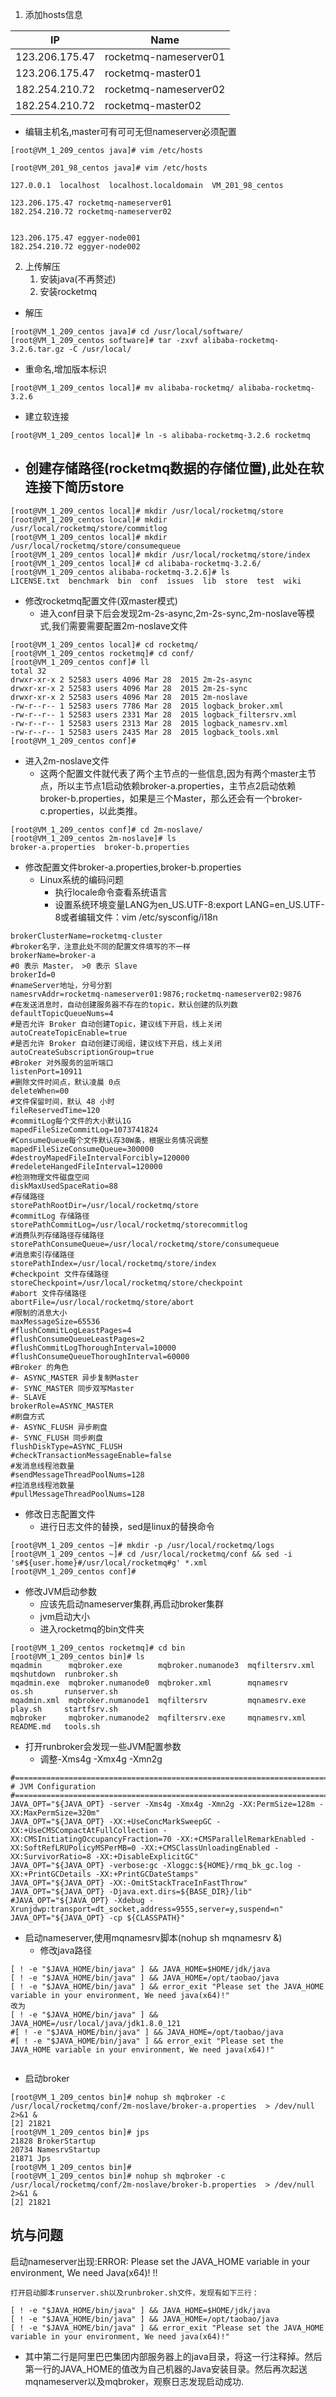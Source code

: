 1. 添加hosts信息


IP | Name
---|---
123.206.175.47 | rocketmq-nameserver01
123.206.175.47 | rocketmq-master01
182.254.210.72 | rocketmq-nameserver02
182.254.210.72 | rocketmq-master02

- 编辑主机名,master可有可可无但nameserver必须配置

```
[root@VM_1_209_centos java]# vim /etc/hosts
```

```
[root@VM_201_98_centos java]# vim /etc/hosts

127.0.0.1  localhost  localhost.localdomain  VM_201_98_centos

123.206.175.47 rocketmq-nameserver01
182.254.210.72 rocketmq-nameserver02


123.206.175.47 eggyer-node001
182.254.210.72 eggyer-node002

```

2. 上传解压
    1. 安装java(不再赘述)
    2. 安装rocketmq
- 解压
    
```
[root@VM_1_209_centos java]# cd /usr/local/software/
[root@VM_1_209_centos software]# tar -zxvf alibaba-rocketmq-3.2.6.tar.gz -C /usr/local/

```
- 重命名,增加版本标识

```
[root@VM_1_209_centos local]# mv alibaba-rocketmq/ alibaba-rocketmq-3.2.6
```
- 建立软连接
```
[root@VM_1_209_centos local]# ln -s alibaba-rocketmq-3.2.6 rocketmq

```
- 创建存储路径(rocketmq数据的存储位置),此处在软连接下简历store
    -
```
[root@VM_1_209_centos local]# mkdir /usr/local/rocketmq/store
[root@VM_1_209_centos local]# mkdir /usr/local/rocketmq/store/commitlog
[root@VM_1_209_centos local]# mkdir /usr/local/rocketmq/store/consumequeue
[root@VM_1_209_centos local]# mkdir /usr/local/rocketmq/store/index
[root@VM_1_209_centos local]# cd alibaba-rocketmq-3.2.6/
[root@VM_1_209_centos alibaba-rocketmq-3.2.6]# ls
LICENSE.txt  benchmark  bin  conf  issues  lib  store  test  wiki

```
- 修改rocketmq配置文件(双master模式)
    - 进入conf目录下后会发现2m-2s-async,2m-2s-sync,2m-noslave等模式,我们需要需要配置2m-noslave文件
```
[root@VM_1_209_centos local]# cd rocketmq/
[root@VM_1_209_centos rocketmq]# cd conf/
[root@VM_1_209_centos conf]# ll
total 32
drwxr-xr-x 2 52583 users 4096 Mar 28  2015 2m-2s-async
drwxr-xr-x 2 52583 users 4096 Mar 28  2015 2m-2s-sync
drwxr-xr-x 2 52583 users 4096 Mar 28  2015 2m-noslave
-rw-r--r-- 1 52583 users 7786 Mar 28  2015 logback_broker.xml
-rw-r--r-- 1 52583 users 2331 Mar 28  2015 logback_filtersrv.xml
-rw-r--r-- 1 52583 users 2313 Mar 28  2015 logback_namesrv.xml
-rw-r--r-- 1 52583 users 2435 Mar 28  2015 logback_tools.xml
[root@VM_1_209_centos conf]# 

```

- 进入2m-noslave文件
    - 这两个配置文件就代表了两个主节点的一些信息,因为有两个master主节点，所以主节点1启动依赖broker-a.properties，主节点2启动依赖broker-b.properties，如果是三个Master，那么还会有一个broker-c.properties，以此类推。
```
[root@VM_1_209_centos conf]# cd 2m-noslave/
[root@VM_1_209_centos 2m-noslave]# ls
broker-a.properties  broker-b.properties

```

- 修改配置文件broker-a.properties,broker-b.properties
    - Linux系统的编码问题
        - 执行locale命令查看系统语言
        - 设置系统环境变量LANG为en_US.UTF-8:export LANG=en_US.UTF-8或者编辑文件：vim /etc/sysconfig/i18n
```
brokerClusterName=rocketmq-cluster
#broker名字，注意此处不同的配置文件填写的不一样
brokerName=broker-a
#0 表示 Master， >0 表示 Slave
brokerId=0
#nameServer地址，分号分割
namesrvAddr=rocketmq-nameserver01:9876;rocketmq-nameserver02:9876
#在发送消息时，自动创建服务器不存在的topic，默认创建的队列数
defaultTopicQueueNums=4
#是否允许 Broker 自动创建Topic，建议线下开启，线上关闭
autoCreateTopicEnable=true
#是否允许 Broker 自动创建订阅组，建议线下开启，线上关闭
autoCreateSubscriptionGroup=true
#Broker 对外服务的监听端口
listenPort=10911
#删除文件时间点，默认凌晨 0点
deleteWhen=00
#文件保留时间，默认 48 小时
fileReservedTime=120
#commitLog每个文件的大小默认1G
mapedFileSizeCommitLog=1073741824
#ConsumeQueue每个文件默认存30W条，根据业务情况调整
mapedFileSizeConsumeQueue=300000
#destroyMapedFileIntervalForcibly=120000
#redeleteHangedFileInterval=120000
#检测物理文件磁盘空间
diskMaxUsedSpaceRatio=88
#存储路径
storePathRootDir=/usr/local/rocketmq/store
#commitLog 存储路径
storePathCommitLog=/usr/local/rocketmq/storecommitlog
#消费队列存储路径存储路径
storePathConsumeQueue=/usr/local/rocketmq/store/consumequeue
#消息索引存储路径
storePathIndex=/usr/local/rocketmq/store/index
#checkpoint 文件存储路径
storeCheckpoint=/usr/local/rocketmq/store/checkpoint
#abort 文件存储路径
abortFile=/usr/local/rocketmq/store/abort
#限制的消息大小
maxMessageSize=65536
#flushCommitLogLeastPages=4
#flushConsumeQueueLeastPages=2
#flushCommitLogThoroughInterval=10000
#flushConsumeQueueThoroughInterval=60000
#Broker 的角色
#- ASYNC_MASTER 异步复制Master
#- SYNC_MASTER 同步双写Master
#- SLAVE
brokerRole=ASYNC_MASTER
#刷盘方式
#- ASYNC_FLUSH 异步刷盘
#- SYNC_FLUSH 同步刷盘
flushDiskType=ASYNC_FLUSH
#checkTransactionMessageEnable=false
#发消息线程池数量
#sendMessageThreadPoolNums=128
#拉消息线程池数量
#pullMessageThreadPoolNums=128

```
- 修改日志配置文件
    - 进行日志文件的替换，sed是linux的替换命令
```
[root@VM_1_209_centos ~]# mkdir -p /usr/local/rocketmq/logs
[root@VM_1_209_centos ~]# cd /usr/local/rocketmq/conf && sed -i 's#${user.home}#/usr/local/rocketmq#g' *.xml
[root@VM_1_209_centos conf]# 

```

- 修改JVM启动参数
    - 应该先启动nameserver集群,再启动broker集群
    - jvm启动大小
    - 进入rocketmq的bin文件夹
```
[root@VM_1_209_centos rocketmq]# cd bin
[root@VM_1_209_centos bin]# ls
mqadmin      mqbroker.exe        mqbroker.numanode3  mqfiltersrv.xml  mqshutdown  runbroker.sh
mqadmin.exe  mqbroker.numanode0  mqbroker.xml        mqnamesrv        os.sh       runserver.sh
mqadmin.xml  mqbroker.numanode1  mqfiltersrv         mqnamesrv.exe    play.sh     startfsrv.sh
mqbroker     mqbroker.numanode2  mqfiltersrv.exe     mqnamesrv.xml    README.md   tools.sh

```
- 打开runbroker会发现一些JVM配置参数
    - 调整-Xms4g -Xmx4g -Xmn2g

```
#===========================================================================================
# JVM Configuration
#===========================================================================================
JAVA_OPT="${JAVA_OPT} -server -Xms4g -Xmx4g -Xmn2g -XX:PermSize=128m -XX:MaxPermSize=320m"
JAVA_OPT="${JAVA_OPT} -XX:+UseConcMarkSweepGC -XX:+UseCMSCompactAtFullCollection -XX:CMSInitiatingOccupancyFraction=70 -XX:+CMSParallelRemarkEnabled -XX:SoftRefLRUPolicyMSPerMB=0 -XX:+CMSClassUnloadingEnabled -XX:SurvivorRatio=8 -XX:+DisableExplicitGC"
JAVA_OPT="${JAVA_OPT} -verbose:gc -Xloggc:${HOME}/rmq_bk_gc.log -XX:+PrintGCDetails -XX:+PrintGCDateStamps"
JAVA_OPT="${JAVA_OPT} -XX:-OmitStackTraceInFastThrow"
JAVA_OPT="${JAVA_OPT} -Djava.ext.dirs=${BASE_DIR}/lib"
#JAVA_OPT="${JAVA_OPT} -Xdebug -Xrunjdwp:transport=dt_socket,address=9555,server=y,suspend=n"
JAVA_OPT="${JAVA_OPT} -cp ${CLASSPATH}"

```

- 启动nameserver,使用mqnamesrv脚本(nohup sh mqnamesrv &)
    - 修改java路径
```
[ ! -e "$JAVA_HOME/bin/java" ] && JAVA_HOME=$HOME/jdk/java
[ ! -e "$JAVA_HOME/bin/java" ] && JAVA_HOME=/opt/taobao/java
[ ! -e "$JAVA_HOME/bin/java" ] && error_exit "Please set the JAVA_HOME variable in your environment, We need java(x64)!"
改为
[ ! -e "$JAVA_HOME/bin/java" ] && JAVA_HOME=/usr/local/java/jdk1.8.0_121
#[ ! -e "$JAVA_HOME/bin/java" ] && JAVA_HOME=/opt/taobao/java
#[ ! -e "$JAVA_HOME/bin/java" ] && error_exit "Please set the JAVA_HOME variable in your environment, We need java(x64)!"


```

- 启动broker

```
[root@VM_1_209_centos bin]# nohup sh mqbroker -c /usr/local/rocketmq/conf/2m-noslave/broker-a.properties  > /dev/null 2>&1 &
[2] 21821
[root@VM_1_209_centos bin]# jps
21828 BrokerStartup
20734 NamesrvStartup
21871 Jps
[root@VM_1_209_centos bin]# 
[root@VM_1_209_centos bin]# nohup sh mqbroker -c /usr/local/rocketmq/conf/2m-noslave/broker-b.properties  > /dev/null 2>&1 &
[2] 21821
```

## 坑与问题

启动nameserver出现:ERROR: Please set the JAVA_HOME variable in your environment, We need Java(x64)! !!

```
打开启动脚本runserver.sh以及runbroker.sh文件，发现有如下三行：

[ ! -e "$JAVA_HOME/bin/java" ] && JAVA_HOME=$HOME/jdk/java
[ ! -e "$JAVA_HOME/bin/java" ] && JAVA_HOME=/opt/taobao/java
[ ! -e "$JAVA_HOME/bin/java" ] && error_exit "Please set the JAVA_HOME variable in your environment, We need java(x64)!"

```
- 其中第二行是阿里巴巴集团内部服务器上的java目录，将这一行注释掉。然后第一行的JAVA_HOME的值改为自己机器的Java安装目录。然后再次起送mqnameserver以及mqbroker，观察日志发现启动成功.
